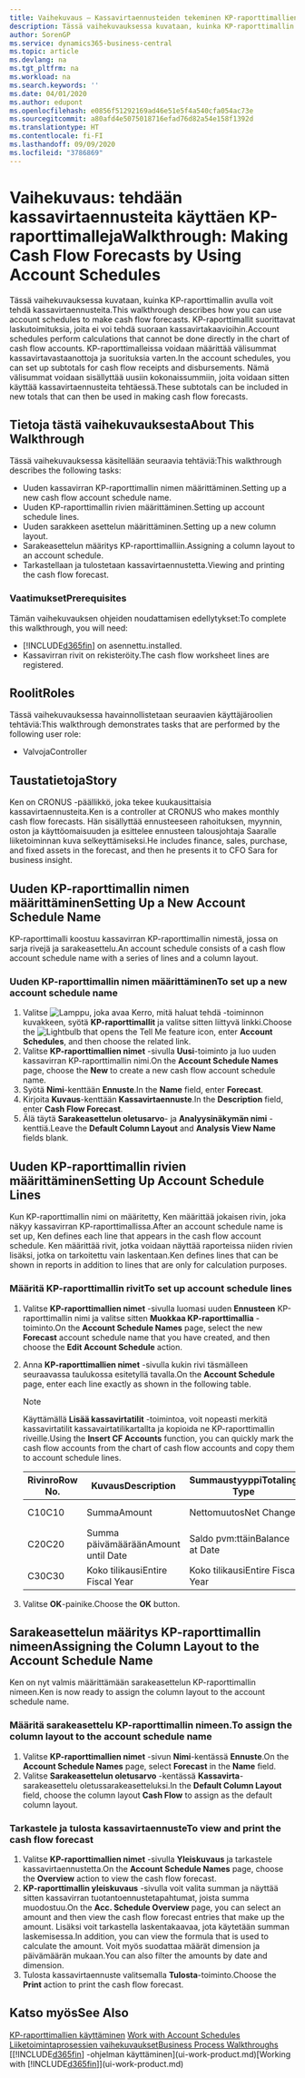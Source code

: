 ```yaml
---
title: Vaihekuvaus – Kassavirtaennusteiden tekeminen KP-raporttimallien avulla | Microsoft Docs
description: Tässä vaihekuvauksessa kuvataan, kuinka KP-raporttimallin avulla voit tehdä kassavirtaennusteita. KP-raporttimallit suorittavat laskutoimituksia, joita ei voi tehdä suoraan kassavirtakaavioihin. KP-raporttimalleissa voidaan määrittää välisummat kassavirtavastaanottoja ja suorituksia varten. Nämä välisummat voidaan sisällyttää uusiin kokonaissummiin, joita voidaan sitten käyttää kassavirtaennusteita tehtäessä.
author: SorenGP
ms.service: dynamics365-business-central
ms.topic: article
ms.devlang: na
ms.tgt_pltfrm: na
ms.workload: na
ms.search.keywords: ''
ms.date: 04/01/2020
ms.author: edupont
ms.openlocfilehash: e0856f51292169ad46e51e5f4a540cfa054ac73e
ms.sourcegitcommit: a80afd4e5075018716efad76d82a54e158f1392d
ms.translationtype: HT
ms.contentlocale: fi-FI
ms.lasthandoff: 09/09/2020
ms.locfileid: "3786869"
---
```

# <a name="walkthrough-making-cash-flow-forecasts-by-using-account-schedules"></a><span data-ttu-id="c81ff-106">Vaihekuvaus: tehdään kassavirtaennusteita käyttäen KP-raporttimalleja</span><span class="sxs-lookup"><span data-stu-id="c81ff-106">Walkthrough: Making Cash Flow Forecasts by Using Account Schedules</span></span>
<span data-ttu-id="c81ff-107">Tässä vaihekuvauksessa kuvataan, kuinka KP-raporttimallin avulla voit tehdä kassavirtaennusteita.</span><span class="sxs-lookup"><span data-stu-id="c81ff-107">This walkthrough describes how you can use account schedules to make cash flow forecasts.</span></span> <span data-ttu-id="c81ff-108">KP-raporttimallit suorittavat laskutoimituksia, joita ei voi tehdä suoraan kassavirtakaavioihin.</span><span class="sxs-lookup"><span data-stu-id="c81ff-108">Account schedules perform calculations that cannot be done directly in the chart of cash flow accounts.</span></span> <span data-ttu-id="c81ff-109">KP-raporttimalleissa voidaan määrittää välisummat kassavirtavastaanottoja ja suorituksia varten.</span><span class="sxs-lookup"><span data-stu-id="c81ff-109">In the account schedules, you can set up subtotals for cash flow receipts and disbursements.</span></span> <span data-ttu-id="c81ff-110">Nämä välisummat voidaan sisällyttää uusiin kokonaissummiin, joita voidaan sitten käyttää kassavirtaennusteita tehtäessä.</span><span class="sxs-lookup"><span data-stu-id="c81ff-110">These subtotals can be included in new totals that can then be used in making cash flow forecasts.</span></span>  

## <a name="about-this-walkthrough"></a><span data-ttu-id="c81ff-111">Tietoja tästä vaihekuvauksesta</span><span class="sxs-lookup"><span data-stu-id="c81ff-111">About This Walkthrough</span></span>  
<span data-ttu-id="c81ff-112">Tässä vaihekuvauksessa käsitellään seuraavia tehtäviä:</span><span class="sxs-lookup"><span data-stu-id="c81ff-112">This walkthrough describes the following tasks:</span></span>  

- <span data-ttu-id="c81ff-113">Uuden kassavirran KP-raporttimallin nimen määrittäminen.</span><span class="sxs-lookup"><span data-stu-id="c81ff-113">Setting up a new cash flow account schedule name.</span></span>  
- <span data-ttu-id="c81ff-114">Uuden KP-raporttimallin rivien määrittäminen.</span><span class="sxs-lookup"><span data-stu-id="c81ff-114">Setting up account schedule lines.</span></span>  
- <span data-ttu-id="c81ff-115">Uuden sarakkeen asettelun määrittäminen.</span><span class="sxs-lookup"><span data-stu-id="c81ff-115">Setting up a new column layout.</span></span>  
- <span data-ttu-id="c81ff-116">Sarakeasettelun määritys KP-raporttimalliin.</span><span class="sxs-lookup"><span data-stu-id="c81ff-116">Assigning a column layout to an account schedule.</span></span>  
- <span data-ttu-id="c81ff-117">Tarkastellaan ja tulostetaan kassavirtaennustetta.</span><span class="sxs-lookup"><span data-stu-id="c81ff-117">Viewing and printing the cash flow forecast.</span></span>  

### <a name="prerequisites"></a><span data-ttu-id="c81ff-118">Vaatimukset</span><span class="sxs-lookup"><span data-stu-id="c81ff-118">Prerequisites</span></span>  
<span data-ttu-id="c81ff-119">Tämän vaihekuvauksen ohjeiden noudattamisen edellytykset:</span><span class="sxs-lookup"><span data-stu-id="c81ff-119">To complete this walkthrough, you will need:</span></span>  

- [!INCLUDE[d365fin](includes/d365fin_md.md)] <span data-ttu-id="c81ff-120">on asennettu.</span><span class="sxs-lookup"><span data-stu-id="c81ff-120">installed.</span></span>  
- <span data-ttu-id="c81ff-121">Kassavirran rivit on rekisteröity.</span><span class="sxs-lookup"><span data-stu-id="c81ff-121">The cash flow worksheet lines are registered.</span></span>  

## <a name="roles"></a><span data-ttu-id="c81ff-122">Roolit</span><span class="sxs-lookup"><span data-stu-id="c81ff-122">Roles</span></span>  
<span data-ttu-id="c81ff-123">Tässä vaihekuvauksessa havainnollistetaan seuraavien käyttäjäroolien tehtäviä:</span><span class="sxs-lookup"><span data-stu-id="c81ff-123">This walkthrough demonstrates tasks that are performed by the following user role:</span></span>  

- <span data-ttu-id="c81ff-124">Valvoja</span><span class="sxs-lookup"><span data-stu-id="c81ff-124">Controller</span></span>  

## <a name="story"></a><span data-ttu-id="c81ff-125">Taustatietoja</span><span class="sxs-lookup"><span data-stu-id="c81ff-125">Story</span></span>  
<span data-ttu-id="c81ff-126">Ken on CRONUS -päällikkö, joka tekee kuukausittaisia kassavirtaennusteita.</span><span class="sxs-lookup"><span data-stu-id="c81ff-126">Ken is a controller at CRONUS who makes monthly cash flow forecasts.</span></span> <span data-ttu-id="c81ff-127">Hän sisällyttää ennusteeseen rahoituksen, myynnin, oston ja käyttöomaisuuden ja esittelee ennusteen talousjohtaja Saaralle liiketoiminnan kuva selkeyttämiseksi.</span><span class="sxs-lookup"><span data-stu-id="c81ff-127">He includes finance, sales, purchase, and fixed assets in the forecast, and then he presents it to CFO Sara for business insight.</span></span>  

## <a name="setting-up-a-new-account-schedule-name"></a><span data-ttu-id="c81ff-128">Uuden KP-raporttimallin nimen määrittäminen</span><span class="sxs-lookup"><span data-stu-id="c81ff-128">Setting Up a New Account Schedule Name</span></span>  
<span data-ttu-id="c81ff-129">KP-raporttimalli koostuu kassavirran KP-raporttimallin nimestä, jossa on sarja rivejä ja sarakeasettelu.</span><span class="sxs-lookup"><span data-stu-id="c81ff-129">An account schedule consists of a cash flow account schedule name with a series of lines and a column layout.</span></span>  

### <a name="to-set-up-a-new-account-schedule-name"></a><span data-ttu-id="c81ff-130">Uuden KP-raporttimallin nimen määrittäminen</span><span class="sxs-lookup"><span data-stu-id="c81ff-130">To set up a new account schedule name</span></span>  

1.  <span data-ttu-id="c81ff-131">Valitse ![Lamppu, joka avaa Kerro, mitä haluat tehdä -toiminnon](media/ui-search/search_small.png "Kerro, mitä haluat tehdä") kuvakkeen, syötä **KP-raporttimallit** ja valitse sitten liittyvä linkki.</span><span class="sxs-lookup"><span data-stu-id="c81ff-131">Choose the ![Lightbulb that opens the Tell Me feature](media/ui-search/search_small.png "Tell me what you want to do") icon, enter **Account Schedules**, and then choose the related link.</span></span>  
2.  <span data-ttu-id="c81ff-132">Valitse **KP-raporttimallien nimet** -sivulla **Uusi**-toiminto ja luo uuden kassavirran KP-raporttimallin nimi.</span><span class="sxs-lookup"><span data-stu-id="c81ff-132">On the **Account Schedule Names** page, choose the **New** to create a new cash flow account schedule name.</span></span>  
3.  <span data-ttu-id="c81ff-133">Syötä **Nimi**-kenttään **Ennuste**.</span><span class="sxs-lookup"><span data-stu-id="c81ff-133">In the **Name** field, enter **Forecast**.</span></span>  
4.  <span data-ttu-id="c81ff-134">Kirjoita **Kuvaus**-kenttään **Kassavirtaennuste**.</span><span class="sxs-lookup"><span data-stu-id="c81ff-134">In the **Description** field, enter **Cash Flow Forecast**.</span></span>  
5.  <span data-ttu-id="c81ff-135">Älä täytä **Sarakeasettelun oletusarvo**- ja **Analyysinäkymän nimi** -kenttiä.</span><span class="sxs-lookup"><span data-stu-id="c81ff-135">Leave the **Default Column Layout** and **Analysis View Name** fields blank.</span></span>  

## <a name="setting-up-account-schedule-lines"></a><span data-ttu-id="c81ff-136">Uuden KP-raporttimallin rivien määrittäminen</span><span class="sxs-lookup"><span data-stu-id="c81ff-136">Setting Up Account Schedule Lines</span></span>  
<span data-ttu-id="c81ff-137">Kun KP-raporttimallin nimi on määritetty, Ken määrittää jokaisen rivin, joka näkyy kassavirran KP-raporttimallissa.</span><span class="sxs-lookup"><span data-stu-id="c81ff-137">After an account schedule name is set up, Ken defines each line that appears in the cash flow account schedule.</span></span> <span data-ttu-id="c81ff-138">Ken määrittää rivit, jotka voidaan näyttää raporteissa niiden rivien lisäksi, jotka on tarkoitettu vain laskentaan.</span><span class="sxs-lookup"><span data-stu-id="c81ff-138">Ken defines lines that can be shown in reports in addition to lines that are only for calculation purposes.</span></span>  

### <a name="to-set-up-account-schedule-lines"></a><span data-ttu-id="c81ff-139">Määritä KP-raporttimallin rivit</span><span class="sxs-lookup"><span data-stu-id="c81ff-139">To set up account schedule lines</span></span>  

1.  <span data-ttu-id="c81ff-140">Valitse **KP-raporttimallien nimet** -sivulla luomasi uuden **Ennusteen** KP-raporttimallin nimi ja valitse sitten **Muokkaa KP-raporttimallia** -toiminto.</span><span class="sxs-lookup"><span data-stu-id="c81ff-140">On the **Account Schedule Names** page, select the new **Forecast** account schedule name that you have created, and then choose the **Edit Account Schedule** action.</span></span>  
2.  <span data-ttu-id="c81ff-141">Anna **KP-raporttimallien nimet** -sivulla kukin rivi täsmälleen seuraavassa taulukossa esitetyllä tavalla.</span><span class="sxs-lookup"><span data-stu-id="c81ff-141">On the **Account Schedule** page, enter each line exactly as shown in the following table.</span></span>  

    > [!NOTE]  
    >  <span data-ttu-id="c81ff-142">Käyttämällä **Lisää kassavirtatilit** -toimintoa, voit nopeasti merkitä kassavirtatilit kassavairtatilikartallta ja kopioida ne KP-raporttimallin riveille.</span><span class="sxs-lookup"><span data-stu-id="c81ff-142">Using the **Insert CF Accounts** function, you can quickly mark the cash flow accounts from the chart of cash flow accounts and copy them to account schedule lines.</span></span>  

    |<span data-ttu-id="c81ff-143">Rivinro</span><span class="sxs-lookup"><span data-stu-id="c81ff-143">Row No.</span></span>|<span data-ttu-id="c81ff-144">Kuvaus</span><span class="sxs-lookup"><span data-stu-id="c81ff-144">Description</span></span>|<span data-ttu-id="c81ff-145">Summaustyyppi</span><span class="sxs-lookup"><span data-stu-id="c81ff-145">Totaling Type</span></span>|<span data-ttu-id="c81ff-146">Summausväli</span><span class="sxs-lookup"><span data-stu-id="c81ff-146">Totaling</span></span>|<span data-ttu-id="c81ff-147">Rivityyppi</span><span class="sxs-lookup"><span data-stu-id="c81ff-147">Row Type</span></span>|<span data-ttu-id="c81ff-148">Summatyyppi</span><span class="sxs-lookup"><span data-stu-id="c81ff-148">Amount Type</span></span>|<span data-ttu-id="c81ff-149">Näytä</span><span class="sxs-lookup"><span data-stu-id="c81ff-149">Show</span></span>|  
    |-------|-----------|-------------|--------|--------|-----------|----|
    |<span data-ttu-id="c81ff-150">C10</span><span class="sxs-lookup"><span data-stu-id="c81ff-150">C10</span></span>|<span data-ttu-id="c81ff-151">Summa</span><span class="sxs-lookup"><span data-stu-id="c81ff-151">Amount</span></span>|<span data-ttu-id="c81ff-152">Nettomuutos</span><span class="sxs-lookup"><span data-stu-id="c81ff-152">Net Change</span></span>|<span data-ttu-id="c81ff-153">Tapahtumat</span><span class="sxs-lookup"><span data-stu-id="c81ff-153">Entries</span></span>|<span data-ttu-id="c81ff-154">Nettosumma</span><span class="sxs-lookup"><span data-stu-id="c81ff-154">Net Amount</span></span>|<span data-ttu-id="c81ff-155">Aina</span><span class="sxs-lookup"><span data-stu-id="c81ff-155">Always</span></span>|  
    |<span data-ttu-id="c81ff-156">C20</span><span class="sxs-lookup"><span data-stu-id="c81ff-156">C20</span></span>|<span data-ttu-id="c81ff-157">Summa päivämäärään</span><span class="sxs-lookup"><span data-stu-id="c81ff-157">Amount until Date</span></span>|<span data-ttu-id="c81ff-158">Saldo pvm:ttäin</span><span class="sxs-lookup"><span data-stu-id="c81ff-158">Balance at Date</span></span>|<span data-ttu-id="c81ff-159">Tapahtumat</span><span class="sxs-lookup"><span data-stu-id="c81ff-159">Entries</span></span>|<span data-ttu-id="c81ff-160">Nettosumma</span><span class="sxs-lookup"><span data-stu-id="c81ff-160">Net Amount</span></span>|<span data-ttu-id="c81ff-161">Aina</span><span class="sxs-lookup"><span data-stu-id="c81ff-161">Always</span></span>|  
    |<span data-ttu-id="c81ff-162">C30</span><span class="sxs-lookup"><span data-stu-id="c81ff-162">C30</span></span>|<span data-ttu-id="c81ff-163">Koko tilikausi</span><span class="sxs-lookup"><span data-stu-id="c81ff-163">Entire Fiscal Year</span></span>|<span data-ttu-id="c81ff-164">Koko tilikausi</span><span class="sxs-lookup"><span data-stu-id="c81ff-164">Entire Fiscal Year</span></span>|<span data-ttu-id="c81ff-165">Tapahtumat</span><span class="sxs-lookup"><span data-stu-id="c81ff-165">Entries</span></span>|<span data-ttu-id="c81ff-166">Nettosumma</span><span class="sxs-lookup"><span data-stu-id="c81ff-166">Net Amount</span></span>|<span data-ttu-id="c81ff-167">Aina</span><span class="sxs-lookup"><span data-stu-id="c81ff-167">Always</span></span>|  

4.  <span data-ttu-id="c81ff-168">Valitse **OK**-painike.</span><span class="sxs-lookup"><span data-stu-id="c81ff-168">Choose the **OK** button.</span></span>  

## <a name="assigning-the-column-layout-to-the-account-schedule-name"></a><span data-ttu-id="c81ff-169">Sarakeasettelun määritys KP-raporttimallin nimeen</span><span class="sxs-lookup"><span data-stu-id="c81ff-169">Assigning the Column Layout to the Account Schedule Name</span></span>  
<span data-ttu-id="c81ff-170">Ken on nyt valmis määrittämään sarakeasettelun KP-raporttimallin nimeen.</span><span class="sxs-lookup"><span data-stu-id="c81ff-170">Ken is now ready to assign the column layout to the account schedule name.</span></span>  

### <a name="to-assign-the-column-layout-to-the-account-schedule-name"></a><span data-ttu-id="c81ff-171">Määritä sarakeasettelu KP-raporttimallin nimeen.</span><span class="sxs-lookup"><span data-stu-id="c81ff-171">To assign the column layout to the account schedule name</span></span>  

1.  <span data-ttu-id="c81ff-172">Valitse **KP-raporttimallien nimet** -sivun **Nimi**-kentässä **Ennuste**.</span><span class="sxs-lookup"><span data-stu-id="c81ff-172">On the **Account Schedule Names** page, select **Forecast** in the **Name** field.</span></span>  
2.  <span data-ttu-id="c81ff-173">Valitse **Sarakeasettelun oletusarvo** -kentässä **Kassavirta**-sarakeasettelu oletussarakeasetteluksi.</span><span class="sxs-lookup"><span data-stu-id="c81ff-173">In the **Default Column Layout** field, choose the column layout **Cash Flow** to assign as the default column layout.</span></span>  

### <a name="to-view-and-print-the-cash-flow-forecast"></a><span data-ttu-id="c81ff-174">Tarkastele ja tulosta kassavirtaennuste</span><span class="sxs-lookup"><span data-stu-id="c81ff-174">To view and print the cash flow forecast</span></span>  
1.  <span data-ttu-id="c81ff-175">Valitse **KP-raporttimallien nimet** -sivulla **Yleiskuvaus** ja tarkastele kassavirtaennustetta.</span><span class="sxs-lookup"><span data-stu-id="c81ff-175">On the **Account Schedule Names** page, choose the **Overview** action to view the cash flow forecast.</span></span>  
2.  <span data-ttu-id="c81ff-176">**KP-raporttimallin yleiskuvaus** -sivulla voit valita summan ja näyttää sitten kassavirran tuotantoennustetapahtumat, joista summa muodostuu.</span><span class="sxs-lookup"><span data-stu-id="c81ff-176">On the **Acc. Schedule Overview** page, you can select an amount and then view the cash flow forecast entries that make up the amount.</span></span> <span data-ttu-id="c81ff-177">Lisäksi voit tarkastella laskentakaavaa, jota käytetään summan laskemisessa.</span><span class="sxs-lookup"><span data-stu-id="c81ff-177">In addition, you can view the formula that is used to calculate the amount.</span></span> <span data-ttu-id="c81ff-178">Voit myös suodattaa määrät dimension ja päivämäärän mukaan.</span><span class="sxs-lookup"><span data-stu-id="c81ff-178">You can also filter the amounts by date and dimension.</span></span>  
3.  <span data-ttu-id="c81ff-179">Tulosta kassavirtaennuste valitsemalla **Tulosta**-toiminto.</span><span class="sxs-lookup"><span data-stu-id="c81ff-179">Choose the **Print** action to print the cash flow forecast.</span></span>  

## <a name="see-also"></a><span data-ttu-id="c81ff-180">Katso myös</span><span class="sxs-lookup"><span data-stu-id="c81ff-180">See Also</span></span>  
 <span data-ttu-id="c81ff-181">[KP-raporttimallien käyttäminen](bi-how-work-account-schedule.md) </span><span class="sxs-lookup"><span data-stu-id="c81ff-181">[Work with Account Schedules](bi-how-work-account-schedule.md) </span></span>  
 [<span data-ttu-id="c81ff-182">Liiketoimintaprosessien vaihekuvaukset</span><span class="sxs-lookup"><span data-stu-id="c81ff-182">Business Process Walkthroughs</span></span>](walkthrough-business-process-walkthroughs.md)  
 <span data-ttu-id="c81ff-183">[[!INCLUDE[d365fin](includes/d365fin_md.md)] -ohjelman käyttäminen](ui-work-product.md)</span><span class="sxs-lookup"><span data-stu-id="c81ff-183">[Working with [!INCLUDE[d365fin](includes/d365fin_md.md)]](ui-work-product.md)</span></span>
